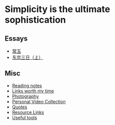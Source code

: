 Simplicity is the ultimate sophistication
==========

Essays 
------

- [常玉](https://mp.weixin.qq.com/s/FKEq914v5RKFVzV9nPR79Q)
- [东京三日（上）](https://mp.weixin.qq.com/s/suzTVRgFrCFaIeqgeDyNjg)


Misc
------
- [Reading notes](misc_readingnotes.md)
- [Links worth my time](misc_linksworthmytime.md)
- [Photography](misc_photography.md)
- [Personal Video Collection](misc_videos.md)
- [Quotes](misc_quotes.md)
- [Resource Links](misc_res_links.md)
- [Useful tools](misc_tools.md)


<!-- Engineering -->

<!-- - [Algorithm](eng_algorithm.md) -->
<!-- - [Amazon Web Service](eng_aws.md) -->
<!-- - [Architecture](eng_architecture.md) -->
<!-- - [Crawler](eng_crawler.md) -->
<!-- - [Backend](eng_backend.md) -->
<!-- - [Database](eng_database.md) -->
<!-- - [Debug](eng_debug.md) -->
<!-- - [DesignPattern](eng_designpattern.md) -->
<!-- - [DevTools](eng_devtools.md) -->
<!-- - [Docker](eng_docker.md) -->
<!-- - [Git](eng_git.md) -->
<!-- - [Java](eng_java.md) -->
<!-- - [Javascript](eng_javascript.md) -->
<!-- - [MongoDB](eng_mongodb.md) -->
<!-- - [OpenSource](eng_opensource.md) -->
<!-- - [Python](eng_python.md) -->
<!-- - [Redis](eng_redis.md) -->
<!-- - [Security](eng_security.md) -->
<!-- - [Shell](eng_shell.md) -->
<!-- - [USRP](eng_usrp.md) -->
<!-- - [Video editing](eng_videoediting.md) -->
<!-- - [Web](eng_web.md) -->


<!-- HCI -->

<!-- - [3D math](hci_3dmath.md) -->
<!-- - [Infomation Visualization](hci_infovis.md) -->
<!-- - [Kalman Filter](hci_kalmanfilter.md) -->
<!-- - [Math](hci_math.md) -->
<!-- - [Matlab](hci_matlab.md) -->
<!-- - [Mechanical Turk](hci_mechanicalturk.md) -->
<!-- - [Meta research](hci_metaresearch.md) -->
<!-- - [Misc](hci_misc.md) -->
<!-- - [Latex](hci_latex.md) -->
<!-- - [LOVELY RESEARCH!](hci_randompapers.md) -->
<!-- - [Signal Processing](hci_signalprocessing.md) -->
<!-- - [Sound](hci_sound.md) -->
<!-- - [Speech](hci_speechrec.md) -->
<!-- - [Stats](hci_stats.md) -->
<!-- - [Vision](hci_vision.md) -->
<!-- - [Writing](hci_writing.md) -->


<!-- DM/ML/NLP/CV -->

<!-- - [Probabilistic Programming and Bayesian Methods for Hackers](ml_hacker_bayesian.md)
- [Hadoop](ml_hadoop.md)
- [Computer Vision](ml_vision.md)
- [Deep Learning](ml_deeplearning.md) -->

<!-- Mobile -->

<!-- - [General - Audio](mobile_audio.md)
- [General - Bluetooth](mobile_bluetooth.md)
- [General - Mobile Security](mobile_security.md)
- [General - Sensors](mobile_sensors.md)
- [General - Speech Recognition](mobile_speech.md)
- [Android - Misc](mobile_android_misc.md)
- [Android - NDK](mobile_android_ndk.md)
- [Android - OpenGL](mobile_android_opengl.md)
- [iOS - misc](mobile_ios_misc.md) -->


<!-- Misc
- [Reading notes](misc_readingnotes.md)
- [Diagrams](misc_diagrams.md)
- [Papers](misc_paperreading.md)
- [Links worth my time](misc_linksworthmytime.md)
- [Getting out of the PhD](misc_phd.md)
- [Photography](misc_photography.md)
- [Personal Video Collection](misc_videos.md)
- [Quotes](misc_quotes.md)
- [Resource Links](misc_res_links.md)
- [Useful tools](misc_tools.md) -->
